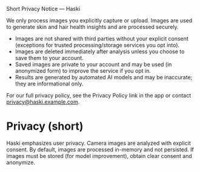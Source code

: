 Short Privacy Notice — Haski

We only process images you explicitly capture or upload. Images are used to generate skin and hair health insights and are processed securely.

- Images are not shared with third parties without your explicit consent (exceptions for trusted processing/storage services you opt into).
- Images are deleted immediately after analysis unless you choose to save them to your account.
- Saved images are private to your account and may be used (in anonymized form) to improve the service if you opt in.
- Results are generated by automated AI models and may be inaccurate; they are informational only.

For our full privacy policy, see the Privacy Policy link in the app or contact privacy@haski.example.com.

# Privacy (short)

Haski emphasizes user privacy. Camera images are analyzed with explicit consent. By default, images are processed in-memory and not persisted. If images must be stored (for model improvement), obtain clear consent and anonymize.
